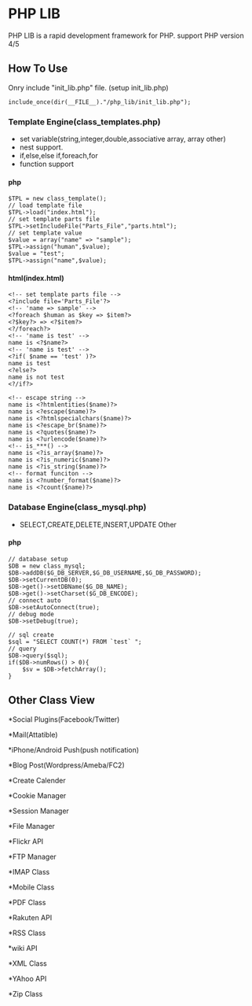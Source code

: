 # PHP LIB
PHP LIB is a rapid development framework for PHP.
support PHP version 4/5

## How To Use
Onry include "init_lib.php" file.
(setup init_lib.php)

    include_once(dir(__FILE__)."/php_lib/init_lib.php");


### Template Engine(class_templates.php)
* set variable(string,integer,double,associative array, array other)
* nest support.
* if,else,else if,foreach,for
* function support

#### php
    $TPL = new class_template();
    // load template file
    $TPL->load("index.html");
    // set template parts file
    $TPL->setIncludeFile("Parts_File","parts.html");
    // set template value
    $value = array("name" => "sample");
    $TPL->assign("human",$value);
    $value = "test";
    $TPL->assign("name",$value);

#### html(index.html)
    <!-- set template parts file -->
    <?include file='Parts_File'?>
    <!-- 'name => sample' -->
    <?foreach $human as $key => $item?>
    <?$key?> => <?$item?>
    <?/foreach?>
    <!-- 'name is test' -->
    name is <?$name?>
    <!-- 'name is test' -->
    <?if( $name == 'test' )?>
    name is test
    <?else?>
    name is not test
    <?/if?>

    <!-- escape string -->
    name is <?htmlentities($name)?>
    name is <?escape($name)?>
    name is <?htmlspecialchars($name)?>
    name is <?escape_br($name)?>
    name is <?quotes($name)?>
    name is <?urlencode($name)?>
    <!-- is_***() -->
    name is <?is_array($name)?>
    name is <?is_numeric($name)?>
    name is <?is_string($name)?>
    <!-- format funciton -->
    name is <?number_format($name)?>
    name is <?count($name)?>

### Database Engine(class_mysql.php)
* SELECT,CREATE,DELETE,INSERT,UPDATE Other

#### php
    // database setup
    $DB = new class_mysql;
    $DB->addDB($G_DB_SERVER,$G_DB_USERNAME,$G_DB_PASSWORD);
    $DB->setCurrentDB(0);
    $DB->get()->setDBName($G_DB_NAME);
    $DB->get()->setCharset($G_DB_ENCODE);
    // connect auto
    $DB->setAutoConnect(true);
    // debug mode
    $DB->setDebug(true);

    // sql create
    $sql = "SELECT COUNT(*) FROM `test` ";
    // query
    $DB->query($sql);
    if($DB->numRows() > 0){
        $sv = $DB->fetchArray();
    }

## Other Class View
*Social Plugins(Facebook/Twitter)

*Mail(Attatible)

*iPhone/Android Push(push notification)

*Blog Post(Wordpress/Ameba/FC2)

*Create Calender

*Cookie Manager

*Session Manager

*File Manager

*Flickr API

*FTP Manager

*IMAP Class

*Mobile Class

*PDF Class

*Rakuten API

*RSS Class

*wiki API

*XML Class

*YAhoo API

*Zip Class

